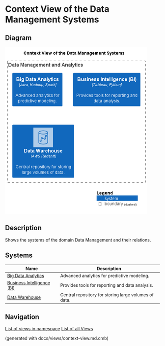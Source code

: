 # Context View of the Data Management Systems

## Diagram
![Context View of the Data Management Systems](../../mybank/data-management/context-view.png)

## Description
Shows the systems of the domain Data Management and their relations.
## Systems
| Name | Description |
|---|---|
| [Big Data Analytics](../../mybank/data-management/big-data-analytics-system.md) | Advanced analytics for predictive modeling. |
| [Business Intelligence (BI)](../../mybank/data-management/business-intelligence-system.md) | Provides tools for reporting and data analysis. |
| [Data Warehouse](../../mybank/data-management/data-warehouse-system.md) | Central repository for storing large volumes of data. |


## Navigation
[List of views in namespace](./views-in-namespace.md)
[List of all Views](../../views.md)

(generated with docs/views/context-view.md.cmb)

